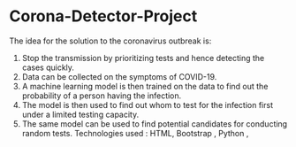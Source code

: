 # Corona-Detector-Project
The idea for the solution to the coronavirus outbreak is:
1. Stop the transmission by prioritizing tests and hence detecting the cases quickly.
2. Data can be collected on the symptoms of COVID-19.
3. A machine learning model is then trained on the data to find out the probability of a person having the infection.
4. The model is then used to find out whom to test for the infection first under a limited testing capacity.
5. The same model can be used to find potential candidates for conducting random tests.
Technologies used : HTML, Bootstrap , Python , 
